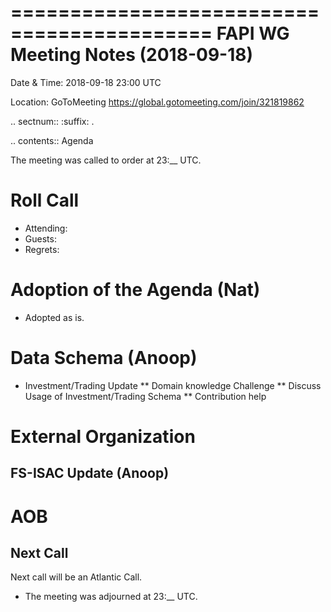 ===========================================
FAPI WG Meeting Notes (2018-09-18) 
===========================================
Date & Time: 2018-09-18 23:00 UTC

Location: GoToMeeting https://global.gotomeeting.com/join/321819862

.. sectnum:: 
   :suffix: .


.. contents:: Agenda

The meeting was called to order at 23:__ UTC. 

Roll Call
===========
* Attending: 
* Guests: 
* Regrets: 

Adoption of the Agenda (Nat)
==================================
* Adopted as is. 

Data Schema (Anoop)
======================
* Investment/Trading Update
** Domain knowledge Challenge
** Discuss Usage of Investment/Trading Schema
** Contribution help

External Organization
========================
FS-ISAC Update (Anoop)
------------


AOB
===========

Next Call
-----------------------
Next call will be an Atlantic Call. 

* The meeting was adjourned at 23:__ UTC.